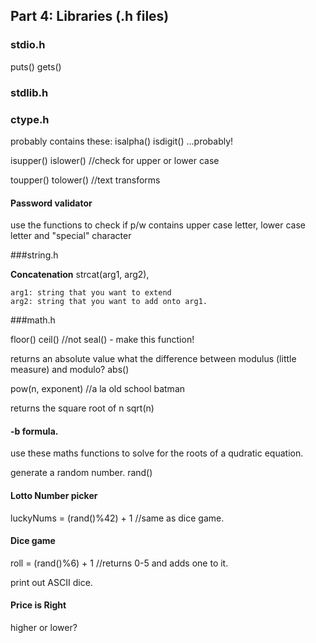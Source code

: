 
## Part 4: Libraries (.h files)

### stdio.h

puts()
gets()

### stdlib.h

### ctype.h

probably contains these:
isalpha()
isdigit()
...probably!

isupper()
islower() //check for upper or lower case

toupper()
tolower() //text transforms

#### Password validator

use the functions to check if p/w contains upper case letter, lower case letter and "special" character



###string.h

**Concatenation**
strcat(arg1, arg2),

    arg1: string that you want to extend
    arg2: string that you want to add onto arg1.

###math.h


floor()
ceil() //not seal() - make this function!

returns an absolute value
what the difference between modulus (little measure) and modulo?
abs()

pow(n, exponent) //a la old school batman


returns the square root of n
sqrt(n)

#### -b formula.

use these maths functions to solve for the roots of a qudratic equation.


generate a random number. 
rand()

#### Lotto Number picker

luckyNums = (rand()%42) + 1 //same as dice game.

#### Dice game

roll = (rand()%6) + 1 //returns 0-5 and adds one to it.

print out ASCII dice.


#### Price is Right

higher or lower?